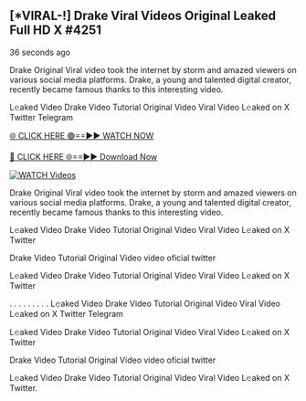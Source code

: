 ##  [*VIRAL-!] Drake Viral Videos Original Leaked Full HD X #4251

36 seconds ago

Drake Original Viral video took the internet by storm and amazed viewers on various social media platforms. Drake, a young and talented digital creator, recently became famous thanks to this interesting video.

L𝚎aked Video Drake Video Tutorial Original Video Viral Video L𝚎aked on X Twitter Telegram

[🌐 CLICK HERE 🟢==►► WATCH NOW](https://azvirallink.blogspot.com/2025/01/viral-video-new-year-2025.html)

[🔴 CLICK HERE 🌐==►► Download Now](https://azvirallink.blogspot.com/2025/01/viral-video-new-year-2025.html)

[![WATCH Videos](https://i.imgur.com/6ooyjBv.gif)](https://azvirallink.blogspot.com/2025/01/viral-video-new-year-2025.html)

Drake Original Viral video took the internet by storm and amazed viewers on various social media platforms. Drake, a young and talented digital creator, recently became famous thanks to this interesting video.

L𝚎aked Video Drake Video Tutorial Original Video Viral Video L𝚎aked on X Twitter

Drake Video Tutorial Original Video video oficial twitter

L𝚎aked Video Drake Video Tutorial Original Video Viral Video L𝚎aked on X Twitter

. . . . . . . . . L𝚎aked Video Drake Video Tutorial Original Video Viral Video L𝚎aked on X Twitter Telegram

L𝚎aked Video Drake Video Tutorial Original Video Viral Video L𝚎aked on X Twitter

Drake Video Tutorial Original Video video oficial twitter

L𝚎aked Video Drake Video Tutorial Original Video Viral Video L𝚎aked on X Twitter.